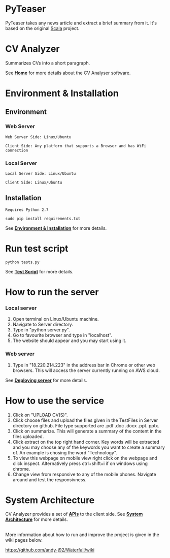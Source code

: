 PyTeaser
========

PyTeaser takes any news article and extract a brief summary from it. It's based on the original [Scala](https://github.com/MojoJolo/textteaser) project.


CV Analyzer
==========

Summarizes CVs into a short paragraph.

See [**Home**](https://github.com/andy-j92/Waterfall/wiki) for more details about the CV Analyser software.

# Environment & Installation

## Environment

### Web Server
```
Web Server Side: Linux/Ubuntu

```

```
Client Side: Any platform that supports a Browser and has WiFi connection
```

### Local Server
```
Local Server Side: Linux/Ubuntu
```

```
Client Side: Linux/Ubuntu
```

## Installation
```
Requires Python 2.7
```

```
sudo pip install requirements.txt
```
See [**Environment & Installation**](https://github.com/andy-j92/Waterfall/wiki/Environment-&-Installation) for more details.

# Run test script
```
python tests.py
```
See [**Test Script**](https://github.com/andy-j92/Waterfall/wiki/Test-Script) for more details.

# How to run the server
### Local server
1. Open terminal on Linux/Ubuntu machine.
2. Navigate to Server directory.
3. Type in "python server.py".
4. Go to favourite browser and type in "localhost".
5. The website should appear and you may start using it.

### Web server
1. Type in "18.220.214.223" in the address bar in Chrome or other web browsers. This will access the server currently running on AWS cloud.

See [**Deploying server**](https://github.com/andy-j92/Waterfall/wiki/Deploying-server) for more details.

# How to use the service
1. Click on "UPLOAD CV(S)".
2. Click choose files and upload the files given in the TestFiles in Server directory on github. File type supported are .pdf .doc .docx .ppt. pptx.
3. Click on summarize. This will generate a summary of the content in the files uploaded.
4. Click extract on the top right hand corner. Key words will be extracted and you may choose any of the keywords you want to create a summary of. An example is chosing the word "Technology".
5. To view this webpage on mobile view right click on the webpage and click inspect. Alternatively press ctrl+shift+i if on windows using chrome.
6. Change view from responsive to any of the mobile phones. Navigate around and test the responsivness.

# System Architecture
CV Analyzer provides a set of [**APIs**](https://github.com/andy-j92/Waterfall/wiki/Project-APIs) to the client side.
See [**System Architecture**](https://github.com/andy-j92/Waterfall/wiki/System-Architecture) for more details.

<br/>
More information about how to run and improve the project is given in the wiki pages below.

https://github.com/andy-j92/Waterfall/wiki
